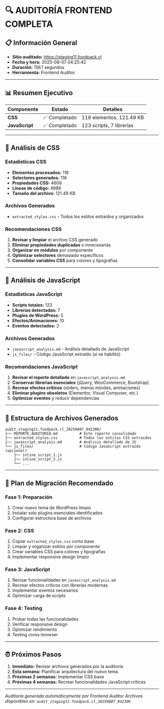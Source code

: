 # 🔍 AUDITORÍA FRONTEND COMPLETA

## 📋 Información General

- **Sitio auditado:** https://staging11.foodpack.cl
- **Fecha y hora:** 2025-08-07 04:25:42
- **Duración:** 156.1 segundos
- **Herramienta:** Frontend Auditor

---

## 📊 Resumen Ejecutivo

| Componente | Estado | Detalles |
|------------|--------|----------|
| **CSS** | ✅ Completado | 118 elementos, 121.49 KB |
| **JavaScript** | ✅ Completado | 123 scripts, 7 librerías |

---

## 🎨 Análisis de CSS

### Estadísticas CSS

- **Elementos procesados:** 118
- **Selectores generados:** 118
- **Propiedades CSS:** 4606
- **Líneas de código:** 4988
- **Tamaño del archivo:** 121.49 KB

### Archivos Generados

- `extracted_styles.css` - Todos los estilos extraídos y organizados

### Recomendaciones CSS

1. **Revisar y limpiar** el archivo CSS generado
2. **Eliminar propiedades duplicadas** o innecesarias
3. **Organizar en módulos** por componente
4. **Optimizar selectores** demasiado específicos
5. **Consolidar variables CSS** para colores y tipografías

---

## 🔧 Análisis de JavaScript

### Estadísticas JavaScript

- **Scripts totales:** 123
- **Librerías detectadas:** 7
- **Plugins de WordPress:** 5
- **Efectos/Animaciones:** 10
- **Eventos detectados:** 2

### Archivos Generados

- `javascript_analysis.md` - Análisis detallado de JavaScript
- `js_files/` - Código JavaScript extraído (si se habilitó)

### Recomendaciones JavaScript

1. **Revisar el reporte detallado** en `javascript_analysis.md`
2. **Conservar librerías esenciales** (jQuery, WooCommerce, Bootstrap)
3. **Recrear efectos críticos** (sliders, menús móviles, animaciones)
4. **Eliminar plugins obsoletos** (Elementor, Visual Composer, etc.)
5. **Optimizar eventos** y reducir dependencias

---

## 📁 Estructura de Archivos Generados

```
audit_staging11.foodpack.cl_20250807_042306/
├── REPORTE_AUDITORIA.md          # Este reporte consolidado
├── extracted_styles.css          # Todos los estilos CSS extraídos
├── javascript_analysis.md        # Análisis detallado de JS
└── js_files/                     # Código JavaScript extraído (opcional)
    ├── inline_script_1.js
    ├── inline_script_2.js
    └── ...
```

---

## 🎯 Plan de Migración Recomendado

### Fase 1: Preparación
1. Crear nuevo tema de WordPress limpio
2. Instalar solo plugins esenciales identificados
3. Configurar estructura base de archivos

### Fase 2: CSS
1. Copiar `extracted_styles.css` como base
2. Limpiar y organizar estilos por componente
3. Crear variables CSS para colores y tipografías
4. Implementar responsive design limpio

### Fase 3: JavaScript
1. Revisar funcionalidades en `javascript_analysis.md`
2. Recrear efectos críticos con librerías modernas
3. Implementar eventos necesarios
4. Optimizar carga de scripts

### Fase 4: Testing
1. Probar todas las funcionalidades
2. Verificar responsive design
3. Optimizar rendimiento
4. Testing cross-browser

---

## ⏰ Próximos Pasos

1. **Inmediato:** Revisar archivos generados por la auditoría
2. **Esta semana:** Planificar arquitectura del nuevo tema
3. **Próximas 2 semanas:** Implementar CSS base
4. **Próximas 4 semanas:** Recrear funcionalidades JavaScript críticas

---

*Auditoría generada automáticamente por Frontend Auditor*
*Archivos disponibles en: `audit_staging11.foodpack.cl_20250807_042306`*
